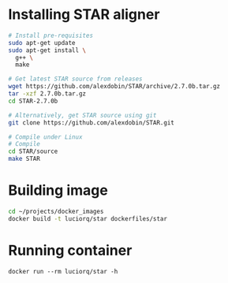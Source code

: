 # Installing STAR aligner

```bash
# Install pre-requisites
sudo apt-get update
sudo apt-get install \
  g++ \
  make

# Get latest STAR source from releases
wget https://github.com/alexdobin/STAR/archive/2.7.0b.tar.gz
tar -xzf 2.7.0b.tar.gz
cd STAR-2.7.0b

# Alternatively, get STAR source using git
git clone https://github.com/alexdobin/STAR.git

# Compile under Linux
# Compile
cd STAR/source
make STAR
```

# Building image

```bash
cd ~/projects/docker_images
docker build -t luciorq/star dockerfiles/star

```

# Running container

```
docker run --rm luciorq/star -h
```


